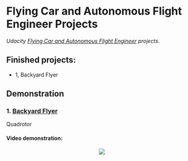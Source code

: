 # Flying Car and Autonomous Flight Engineer Projects

*Udacity [Flying Car and Autonomous Flight Engineer](http://www.udacity.com/flying-car) projects.*

## Finished projects:
- 1, Backyard Flyer

## Demonstration

### 1. [Backyard Flyer](https://github.com/joeyzhong90595/Flying-Car-and-Autonomous-Flight-Engineer-Projects/tree/master/P1-Backyard-Flyer)

Quadrotor

#### Video demonstration:

<p align="center">
    <a href="https://youtu.be/">
  		<img src="./demonstration/P1.gif"/>
    </a>
</p>


